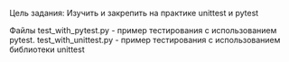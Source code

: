 Цель задания:
Изучить и закрепить на практике unittest и pytest

Файлы
test_with_pytest.py - пример тестирования с использованием pytest.
test_with_unittest.py - пример тестирования с использованием библиотеки unittest